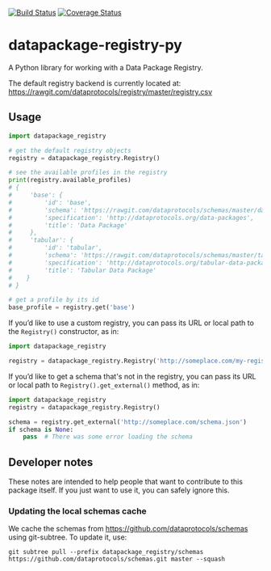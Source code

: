 [![Build Status](https://travis-ci.org/okfn/datapackage-registry-py.svg)](https://travis-ci.org/okfn/datapackage-registry-py)
[![Coverage Status](https://coveralls.io/repos/okfn/datapackage-registry-py/badge.svg?branch=master&service=github)](https://coveralls.io/github/okfn/datapackage-registry-py?branch=master)

datapackage-registry-py
=======================

A Python library for working with a Data Package Registry.

The default registry backend is currently located at:
<https://rawgit.com/dataprotocols/registry/master/registry.csv>

Usage
-----

```python
import datapackage_registry

# get the default registry objects
registry = datapackage_registry.Registry()

# see the available profiles in the registry
print(registry.available_profiles)
# {
#     'base': {
#         'id': 'base',
#         'schema': 'https://rawgit.com/dataprotocols/schemas/master/data-package.json',
#         'specification': 'http://dataprotocols.org/data-packages',
#         'title': 'Data Package'
#     },
#     'tabular': {
#         'id': 'tabular',
#         'schema': 'https://rawgit.com/dataprotocols/schemas/master/tabular-data-package.json',
#         'specification': 'http://dataprotocols.org/tabular-data-package/',
#         'title': 'Tabular Data Package'
#    }
# }

# get a profile by its id
base_profile = registry.get('base')
```

If you’d like to use a custom registry, you can pass its URL or local
path to the `Registry()` constructor, as in:

```python
import datapackage_registry

registry = datapackage_registry.Registry('http://someplace.com/my-registry.csv')
```

If you’d like to get a schema that's not in the registry, you can pass its URL
or local path to `Registry().get_external()` method, as in:

```python
import datapackage_registry
registry = datapackage_registry.Registry()

schema = registry.get_external('http://someplace.com/schema.json')
if schema is None:
    pass  # There was some error loading the schema
```

Developer notes
---------------

These notes are intended to help people that want to contribute to this
package itself. If you just want to use it, you can safely ignore this.

### Updating the local schemas cache

We cache the schemas from <https://github.com/dataprotocols/schemas>
using git-subtree. To update it, use:

    git subtree pull --prefix datapackage_registry/schemas https://github.com/dataprotocols/schemas.git master --squash
